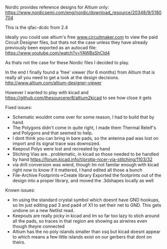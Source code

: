 Nordic provides reference designs for Altium only:
https://www.nordicsemi.com/eng/nordic/download_resource/20348/9/5180704

This is the qfac-dcdc from 2.4

Ideally you could use altium's free www.circuitmaker.com to view the paid Circuit Designer files, but thats not the case unless they have already previously been exported as an autocad file:
https://www.youtube.com/watch?v=YAWBsShCId4

As thats not the case for these Nordic files I decided to play.

In the end I finally found a 'free' viewer (for 6 months) from Altium that is really all you need to get a look at the design decisions.
http://www.altium.com/altium-designer-viewer 

However I wanted to play with kicad and https://github.com/thesourcerer8/altium2kicad to see how close it gets

Fixed issues:
* Schematic wouldnt come over for some reason, I had to build that by hand.
* The Polygons didn't come in quite right, I made them Thermal Releif's and Polygons and that seemed to help.
* I dont think you can bring in bare pads, so the antenna pad was lost on import and its signal trace was downsized. 
* Keepout Polys were lost and recreated by hand
* Stiching Vias are.. problematic, in kicad so those needed to be handled by hand https://forum.kicad.info/t/protip-nicer-via-stitching/1103/32
* via drill conversion was wierd, though Im not familar enough with kicad right now to know if it mattered, I hand edited all those a bunch
* File-Archive Footprints->Create library Exported the footprints out of the design into a proper library, and moved the .3dshapes locally as well

Known issues:
* Im using the standard crystal symbol which doesnt have GND hookups, so Im just editing pad 3 and pad4 of X1 to set their net to GND. This gets undone on a new Netlist read.
* Keepouts are really picky in kicad and Im so far too lazy to stich around all the pads, so traces in that region are showing as airwires even though theyre connected
* Altium has the no poly islands smaller than xsq but kicad doesnt appear to which means a few little islands exist on our gerbers that dont on theirs.